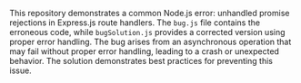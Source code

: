 This repository demonstrates a common Node.js error: unhandled promise rejections in Express.js route handlers. The `bug.js` file contains the erroneous code, while `bugSolution.js` provides a corrected version using proper error handling.  The bug arises from an asynchronous operation that may fail without proper error handling, leading to a crash or unexpected behavior.  The solution demonstrates best practices for preventing this issue.